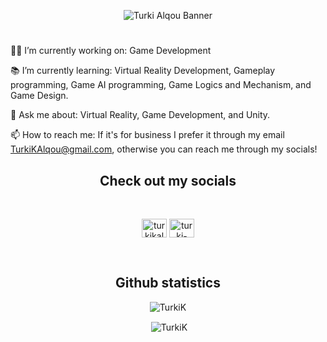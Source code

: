 <p align="center"><img src="https://i.imgur.com/IH1Af1K.png" alt="Turki Alqou Banner" class="header-img"></p>
<h1></h1>

👨‍💻 I’m currently working on: Game Development

📚 I’m currently learning: Virtual Reality Development, Gameplay programming, Game AI programming, Game Logics and Mechanism, and Game Design.

💬 Ask me about: Virtual Reality, Game Development, and Unity.

📫 How to reach me: If it's for business I prefer it through my email TurkiKAlqou@gmail.com, otherwise you can reach me through my socials!

<h2 align="center">Check out my socials</h3>
<br>
<p align="center">
<a href="https://twitter.com/turkikalqou" target="blank"><img align="center" src="https://raw.githubusercontent.com/rahuldkjain/github-profile-readme-generator/master/src/images/icons/Social/twitter.svg" alt="turkikalqou" height="30" width="40" /></a>
<a href="https://www.linkedin.com/in/turki-alqou/" target="blank"><img align="center" src="https://raw.githubusercontent.com/rahuldkjain/github-profile-readme-generator/master/src/images/icons/Social/linked-in-alt.svg" alt="turki-alkazman" height="30" width="40" /></a>
</p>

<br>

<h2 align="center">Github statistics</h3>
<p align="center"><img align="center" src="https://github-readme-stats.vercel.app/api/top-langs?username=TurkiK&show_icons=true&locale=en&layout=compact" alt="TurkiK" /></p>
<p align="center">&nbsp;<img align="center" src="https://github-readme-stats.vercel.app/api?username=TurkiK&show_icons=true&locale=en" alt="TurkiK" /></p>
